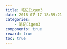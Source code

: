 ```yaml
---
title: 笔记Eigen3
date: 2018-07-17 18:59:21
categories:
	- 笔记Eigen3
components: true
reward: true
toc: true
---
```


